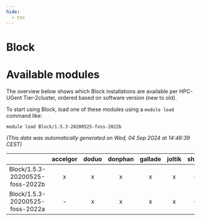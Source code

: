 ```yaml
---
hide:
  - toc
---
```


Block
=====

# Available modules


The overview below shows which Block installations are available per HPC-UGent Tier-2cluster, ordered based on software version (new to old).

To start using Block, load one of these modules using a `module load` command like:

```shell
module load Block/1.5.3-20200525-foss-2022b
```

*(This data was automatically generated on Wed, 04 Sep 2024 at 14:46:39 CEST)*  

| |accelgor|doduo|donphan|gallade|joltik|shinx|skitty|
| :---: | :---: | :---: | :---: | :---: | :---: | :---: | :---: |
|Block/1.5.3-20200525-foss-2022b|x|x|x|x|x|-|x|
|Block/1.5.3-20200525-foss-2022a|-|x|x|x|x|-|x|
